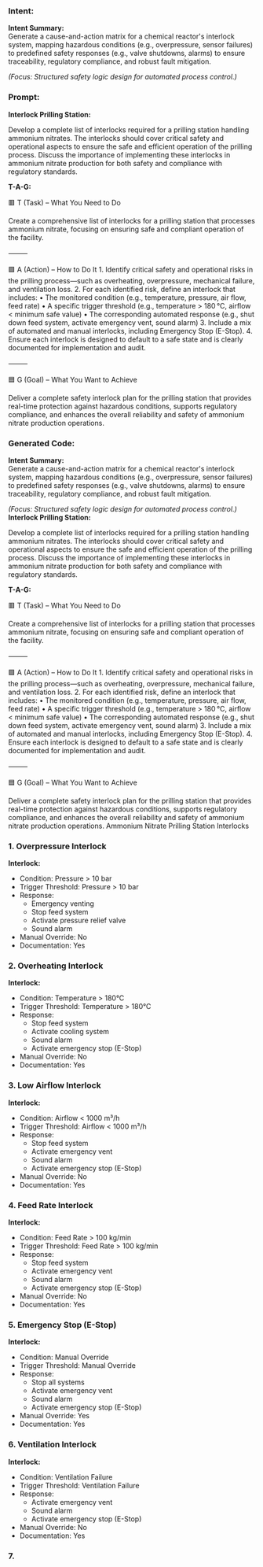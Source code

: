 ### Intent:
**Intent Summary:**  
Generate a cause-and-action matrix for a chemical reactor's interlock system, mapping hazardous conditions (e.g., overpressure, sensor failures) to predefined safety responses (e.g., valve shutdowns, alarms) to ensure traceability, regulatory compliance, and robust fault mitigation.  

*(Focus: Structured safety logic design for automated process control.)*

### Prompt:
**Interlock Prilling Station:**

Develop a complete list of interlocks required for a prilling station handling ammonium nitrates. The interlocks should cover critical safety and operational aspects to ensure the safe and efficient operation of the prilling process. Discuss the importance of implementing these interlocks in ammonium nitrate production for both safety and compliance with regulatory standards.

**T-A-G:**

🟥 T (Task) – What You Need to Do

Create a comprehensive list of interlocks for a prilling station that processes ammonium nitrate, focusing on ensuring safe and compliant operation of the facility.

⸻

🟩 A (Action) – How to Do It
	1.	Identify critical safety and operational risks in the prilling process—such as overheating, overpressure, mechanical failure, and ventilation loss.
	2.	For each identified risk, define an interlock that includes:
	•	The monitored condition (e.g., temperature, pressure, air flow, feed rate)
	•	A specific trigger threshold (e.g., temperature > 180 °C, airflow < minimum safe value)
	•	The corresponding automated response (e.g., shut down feed system, activate emergency vent, sound alarm)
	3.	Include a mix of automated and manual interlocks, including Emergency Stop (E-Stop).
	4.	Ensure each interlock is designed to default to a safe state and is clearly documented for implementation and audit.

⸻

🟦 G (Goal) – What You Want to Achieve

Deliver a complete safety interlock plan for the prilling station that provides real-time protection against hazardous conditions, supports regulatory compliance, and enhances the overall reliability and safety of ammonium nitrate production operations.

### Generated Code:
**Intent Summary:**  
Generate a cause-and-action matrix for a chemical reactor's interlock system, mapping hazardous conditions (e.g., overpressure, sensor failures) to predefined safety responses (e.g., valve shutdowns, alarms) to ensure traceability, regulatory compliance, and robust fault mitigation.  

*(Focus: Structured safety logic design for automated process control.)*
**Interlock Prilling Station:**

Develop a complete list of interlocks required for a prilling station handling ammonium nitrates. The interlocks should cover critical safety and operational aspects to ensure the safe and efficient operation of the prilling process. Discuss the importance of implementing these interlocks in ammonium nitrate production for both safety and compliance with regulatory standards.

**T-A-G:**

🟥 T (Task) – What You Need to Do

Create a comprehensive list of interlocks for a prilling station that processes ammonium nitrate, focusing on ensuring safe and compliant operation of the facility.

⸻

🟩 A (Action) – How to Do It
	1.	Identify critical safety and operational risks in the prilling process—such as overheating, overpressure, mechanical failure, and ventilation loss.
	2.	For each identified risk, define an interlock that includes:
	•	The monitored condition (e.g., temperature, pressure, air flow, feed rate)
	•	A specific trigger threshold (e.g., temperature > 180 °C, airflow < minimum safe value)
	•	The corresponding automated response (e.g., shut down feed system, activate emergency vent, sound alarm)
	3.	Include a mix of automated and manual interlocks, including Emergency Stop (E-Stop).
	4.	Ensure each interlock is designed to default to a safe state and is clearly documented for implementation and audit.

⸻

🟦 G (Goal) – What You Want to Achieve

Deliver a complete safety interlock plan for the prilling station that provides real-time protection against hazardous conditions, supports regulatory compliance, and enhances the overall reliability and safety of ammonium nitrate production operations.
Ammonium Nitrate Prilling Station Interlocks

### 1. Overpressure Interlock

**Interlock:**
- Condition: Pressure > 10 bar
- Trigger Threshold: Pressure > 10 bar
- Response:
  - Emergency venting
  - Stop feed system
  - Activate pressure relief valve
  - Sound alarm
- Manual Override: No
- Documentation: Yes

### 2. Overheating Interlock

**Interlock:**
- Condition: Temperature > 180°C
- Trigger Threshold: Temperature > 180°C
- Response:
  - Stop feed system
  - Activate cooling system
  - Sound alarm
  - Activate emergency stop (E-Stop)
- Manual Override: No
- Documentation: Yes

### 3. Low Airflow Interlock

**Interlock:**
- Condition: Airflow < 1000 m³/h
- Trigger Threshold: Airflow < 1000 m³/h
- Response:
  - Stop feed system
  - Activate emergency vent
  - Sound alarm
  - Activate emergency stop (E-Stop)
- Manual Override: No
- Documentation: Yes

### 4. Feed Rate Interlock

**Interlock:**
- Condition: Feed Rate > 100 kg/min
- Trigger Threshold: Feed Rate > 100 kg/min
- Response:
  - Stop feed system
  - Activate emergency vent
  - Sound alarm
  - Activate emergency stop (E-Stop)
- Manual Override: No
- Documentation: Yes

### 5. Emergency Stop (E-Stop)

**Interlock:**
- Condition: Manual Override
- Trigger Threshold: Manual Override
- Response:
  - Stop all systems
  - Activate emergency vent
  - Sound alarm
  - Activate emergency stop (E-Stop)
- Manual Override: Yes
- Documentation: Yes

### 6. Ventilation Interlock

**Interlock:**
- Condition: Ventilation Failure
- Trigger Threshold: Ventilation Failure
- Response:
  - Activate emergency vent
  - Sound alarm
  - Activate emergency stop (E-Stop)
- Manual Override: No
- Documentation: Yes

### 7.

